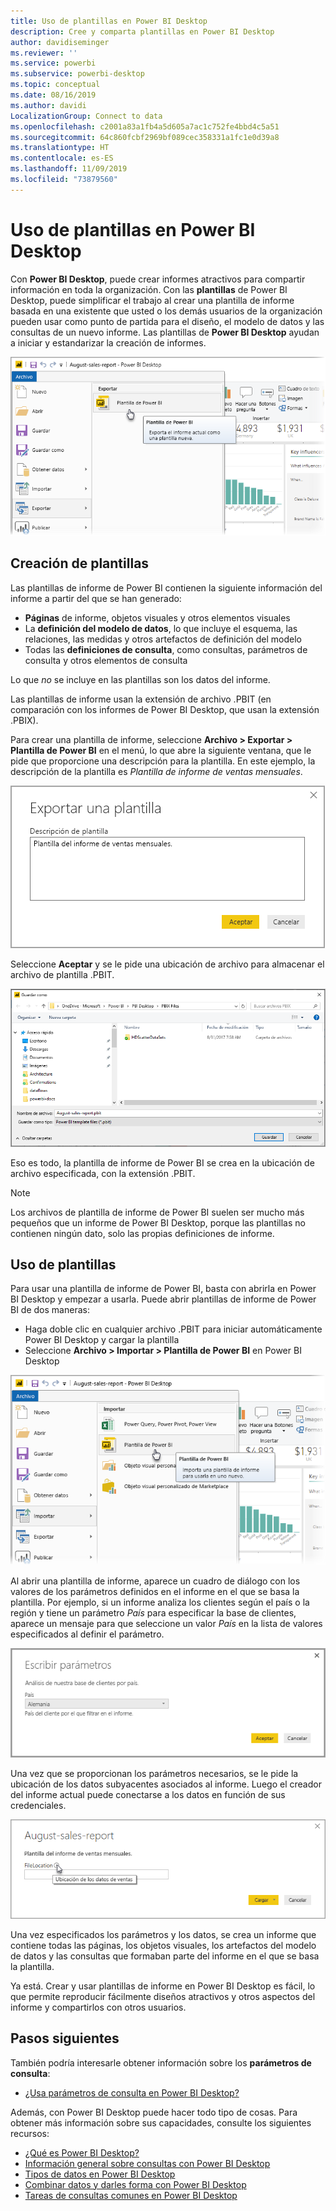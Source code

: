 ```yaml
---
title: Uso de plantillas en Power BI Desktop
description: Cree y comparta plantillas en Power BI Desktop
author: davidiseminger
ms.reviewer: ''
ms.service: powerbi
ms.subservice: powerbi-desktop
ms.topic: conceptual
ms.date: 08/16/2019
ms.author: davidi
LocalizationGroup: Connect to data
ms.openlocfilehash: c2001a83a1fb4a5d605a7ac1c752fe4bbd4c5a51
ms.sourcegitcommit: 64c860fcbf2969bf089cec358331a1fc1e0d39a8
ms.translationtype: HT
ms.contentlocale: es-ES
ms.lasthandoff: 11/09/2019
ms.locfileid: "73879560"
---
```

# <a name="using-templates-in-power-bi-desktop"></a>Uso de plantillas en Power BI Desktop

Con **Power BI Desktop**, puede crear informes atractivos para compartir información en toda la organización. Con las **plantillas** de Power BI Desktop, puede simplificar el trabajo al crear una plantilla de informe basada en una existente que usted o los demás usuarios de la organización pueden usar como punto de partida para el diseño, el modelo de datos y las consultas de un nuevo informe. Las plantillas de **Power BI Desktop** ayudan a iniciar y estandarizar la creación de informes.

![Exportar informe como plantilla](media/desktop-templates/desktop-templates-01.png)

## <a name="creating-templates"></a>Creación de plantillas

Las plantillas de informe de Power BI contienen la siguiente información del informe a partir del que se han generado:

* **Páginas** de informe, objetos visuales y otros elementos visuales
* La **definición del modelo de datos**, lo que incluye el esquema, las relaciones, las medidas y otros artefactos de definición del modelo
* Todas las **definiciones de consulta**, como consultas, parámetros de consulta y otros elementos de consulta

Lo que *no* se incluye en las plantillas son los datos del informe. 

Las plantillas de informe usan la extensión de archivo .PBIT (en comparación con los informes de Power BI Desktop, que usan la extensión .PBIX). 

Para crear una plantilla de informe, seleccione **Archivo > Exportar > Plantilla de Power BI** en el menú, lo que abre la siguiente ventana, que le pide que proporcione una descripción para la plantilla. En este ejemplo, la descripción de la plantilla es *Plantilla de informe de ventas mensuales*.

![Cuadro de diálogo de descripción de Exportar plantilla](media/desktop-templates/desktop-templates-02.png)

Seleccione **Aceptar** y se le pide una ubicación de archivo para almacenar el archivo de plantilla .PBIT.

![Ubicación de la plantilla](media/desktop-templates/desktop-templates-03.png)

Eso es todo, la plantilla de informe de Power BI se crea en la ubicación de archivo especificada, con la extensión .PBIT.

> [!NOTE]
> Los archivos de plantilla de informe de Power BI suelen ser mucho más pequeños que un informe de Power BI Desktop, porque las plantillas no contienen ningún dato, solo las propias definiciones de informe. 

## <a name="using-templates"></a>Uso de plantillas

Para usar una plantilla de informe de Power BI, basta con abrirla en Power BI Desktop y empezar a usarla. Puede abrir plantillas de informe de Power BI de dos maneras:

* Haga doble clic en cualquier archivo .PBIT para iniciar automáticamente Power BI Desktop y cargar la plantilla
* Seleccione **Archivo > Importar > Plantilla de Power BI** en Power BI Desktop

![Importar una plantilla](media/desktop-templates/desktop-templates-04.png)

Al abrir una plantilla de informe, aparece un cuadro de diálogo con los valores de los parámetros definidos en el informe en el que se basa la plantilla. Por ejemplo, si un informe analiza los clientes según el país o la región y tiene un parámetro *País* para especificar la base de clientes, aparece un mensaje para que seleccione un valor *País* en la lista de valores especificados al definir el parámetro. 

![Especificar parámetros para una plantilla](media/desktop-templates/desktop-templates-05a.png)

Una vez que se proporcionan los parámetros necesarios, se le pide la ubicación de los datos subyacentes asociados al informe. Luego el creador del informe actual puede conectarse a los datos en función de sus credenciales.

![Especificar la ubicación de los datos de una plantilla](media/desktop-templates/desktop-templates-05.png)

Una vez especificados los parámetros y los datos, se crea un informe que contiene todas las páginas, los objetos visuales, los artefactos del modelo de datos y las consultas que formaban parte del informe en el que se basa la plantilla. 

Ya está. Crear y usar plantillas de informe en Power BI Desktop es fácil, lo que permite reproducir fácilmente diseños atractivos y otros aspectos del informe y compartirlos con otros usuarios.

## <a name="next-steps"></a>Pasos siguientes
También podría interesarle obtener información sobre los **parámetros de consulta**:
* [¿Usa parámetros de consulta en Power BI Desktop?](https://docs.microsoft.com/power-query/power-query-query-parameters)

Además, con Power BI Desktop puede hacer todo tipo de cosas. Para obtener más información sobre sus capacidades, consulte los siguientes recursos:

* [¿Qué es Power BI Desktop?](desktop-what-is-desktop.md)
* [Información general sobre consultas con Power BI Desktop](desktop-query-overview.md)
* [Tipos de datos en Power BI Desktop](desktop-data-types.md)
* [Combinar datos y darles forma con Power BI Desktop](desktop-shape-and-combine-data.md)
* [Tareas de consultas comunes en Power BI Desktop](desktop-common-query-tasks.md)    
